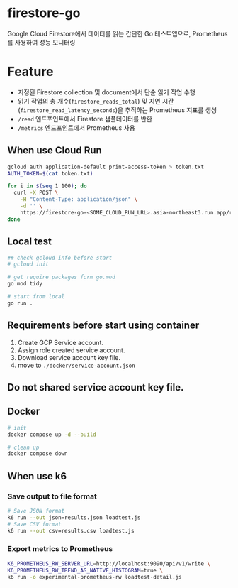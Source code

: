 # firestore-go
Google Cloud Firestore에서 데이터를 읽는 간단한 Go 테스트앱으로, Prometheus를 사용하여 성능 모니터링

# Feature
- 지정된 Firestore collection 및 document에서 단순 읽기 작업 수행
- 읽기 작업의 총 개수(`firestore_reads_total`) 및 지연 시간(`firestore_read_latency_seconds`)을 추적하는 Prometheus 지표를 생성
- `/read` 엔드포인트에서 Firestore 샘플데이터를 반환
- `/metrics` 엔드포인트에서 Prometheus 사용

## When use Cloud Run
```bash
gcloud auth application-default print-access-token > token.txt
AUTH_TOKEN=$(cat token.txt)
```

```bash
for i in $(seq 1 100); do
  curl -X POST \
    -H "Content-Type: application/json" \
    -d '' \
    https://firestore-go-<SOME_CLOUD_RUN_URL>.asia-northeast3.run.app/read
done
```

## Local test
```bash
## check gcloud info before start
# gcloud init

# get require packages form go.mod
go mod tidy

# start from local
go run .
```

## Requirements before start using container
1. Create GCP Service account.
2. Assign role created service account.
3. Download service account key file.
4. move to `./docker/service-account.json`

## Do not shared service account key file.

## Docker
```bash
# init
docker compose up -d --build

# clean up
docker compose down
```

## When use k6
### Save output to file format
```bash
# Save JSON format
k6 run --out json=results.json loadtest.js 
# Save CSV format
k6 run --out csv=results.csv loadtest.js 
```

### Export metrics to Prometheus
```bash
K6_PROMETHEUS_RW_SERVER_URL=http://localhost:9090/api/v1/write \
K6_PROMETHEUS_RW_TREND_AS_NATIVE_HISTOGRAM=true \
k6 run -o experimental-prometheus-rw loadtest-detail.js
```